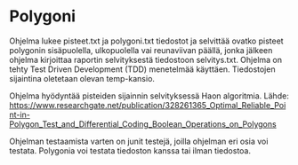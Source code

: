 # Polygoni

Ohjelma lukee pisteet.txt ja polygoni.txt tiedostot ja selvittää ovatko pisteet polygonin sisäpuolella, ulkopuolella vai reunaviivan päällä,
jonka jälkeen ohjelma kirjoittaa raportin selvityksestä tiedostoon selvitys.txt. Ohjelma on tehty Test Driven Development (TDD) menetelmää käyttäen. 
Tiedostojen sijaintina oletetaan olevan temp-kansio.

Ohjelma hyödyntää pisteiden sijainnin selvityksessä Haon algoritmia. 
Lähde: https://www.researchgate.net/publication/328261365_Optimal_Reliable_Point-in-Polygon_Test_and_Differential_Coding_Boolean_Operations_on_Polygons

Ohjelman testaamista varten on junit testejä, joilla ohjelman eri osia voi testata. Polygonia voi testata tiedoston kanssa tai ilman tiedostoa.
